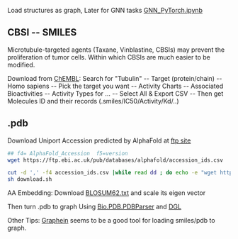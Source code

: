 
Load structures as graph, Later for GNN tasks [GNN_PyTorch.ipynb](https://github.com/Jiarong-L/GAN_tutorial/blob/main/Basis/GNN_PyTorch.ipynb)


## CBSI -- SMILES

Microtubule-targeted agents (Taxane, Vinblastine, CBSIs) may prevent the proliferation of tumor cells. Within which CBSIs are much easier to be modified.

Download from [ChEMBL](https://www.ebi.ac.uk/chembl/): Search for "Tubulin" -- Target (protein/chain) -- Homo sapiens -- Pick the target you want -- Activity Charts -- Associated Bioactivities -- Activity Types for ... -- Select All & Export CSV -- Then get Molecules ID and their records (.smiles/IC50/Activity/Kd/..)


## .pdb

Download Uniport Accession predicted by AlphaFold at [ftp site](https://ftp.ebi.ac.uk/pub/databases/alphafold/) 

```bash
## f4= AlphaFold_Accession  f5=version
wget https://ftp.ebi.ac.uk/pub/databases/alphafold/accession_ids.csv

cut -d ',' -f4 accession_ids.csv |while read dd ; do echo -e "wget https://alphafold.ebi.ac.uk/files/${dd}-model_v4.pdb"; done > download.sh
sh download.sh
```

AA Embedding: Download [BLOSUM62.txt](https://www.ncbi.nlm.nih.gov/IEB/ToolBox/C_DOC/lxr/source/data/BLOSUM62) and scale its eigen vector

Then turn .pdb to graph Using [Bio.PDB.PDBParser](https://biopython-cn.readthedocs.io/zh-cn/latest/cn/chr11.html) and [DGL](https://docs.dgl.ai/en/1.1.x/tutorials/blitz/)


Other Tips: [Graphein](https://graphein.ai/getting_started/installation.html) seems to be a good tool for loading smiles/pdb to graph. 



